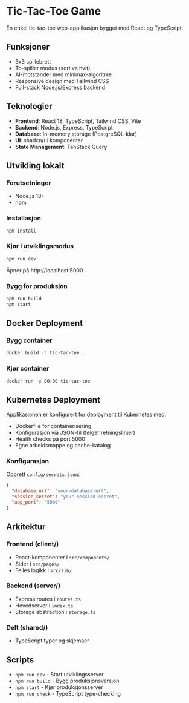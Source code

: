 # Tic-Tac-Toe Game

En enkel tic-tac-toe web-applikasjon bygget med React og TypeScript.

## Funksjoner
- 3x3 spillebrett
- To-spiller modus (sort vs hvit)
- AI-motstander med minimax-algoritme
- Responsive design med Tailwind CSS
- Full-stack Node.js/Express backend

## Teknologier
- **Frontend**: React 18, TypeScript, Tailwind CSS, Vite
- **Backend**: Node.js, Express, TypeScript
- **Database**: In-memory storage (PostgreSQL-klar)
- **UI**: shadcn/ui komponenter
- **State Management**: TanStack Query

## Utvikling lokalt

### Forutsetninger
- Node.js 18+
- npm

### Installasjon
```bash
npm install
```

### Kjør i utviklingsmodus
```bash
npm run dev
```
Åpner på http://localhost:5000

### Bygg for produksjon
```bash
npm run build
npm start
```

## Docker Deployment

### Bygg container
```bash
docker build -t tic-tac-toe .
```

### Kjør container
```bash
docker run -p 80:80 tic-tac-toe
```

## Kubernetes Deployment

Applikasjonen er konfigurert for deployment til Kubernetes med:
- Dockerfile for containerisering
- Konfigurasjon via JSON-fil (følger retningslinjer)
- Health checks på port 5000
- Egne arbeidsmappe og cache-katalog

### Konfigurasjon
Opprett `config/secrets.json`:
```json
{
  "database_url": "your-database-url",
  "session_secret": "your-session-secret",
  "app_port": "5000"
}
```

## Arkitektur

### Frontend (client/)
- React-komponenter i `src/components/`
- Sider i `src/pages/`
- Felles logikk i `src/lib/`

### Backend (server/)
- Express routes i `routes.ts`
- Hovedserver i `index.ts` 
- Storage abstraction i `storage.ts`

### Delt (shared/)
- TypeScript typer og skjemaer

## Scripts
- `npm run dev` - Start utviklingsserver
- `npm run build` - Bygg produksjonsversjon
- `npm start` - Kjør produksjonsserver
- `npm run check` - TypeScript type-checking